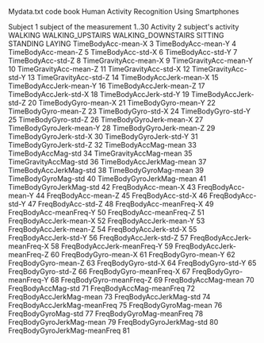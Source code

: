 Mydata.txt code book
Human Activity Recognition Using Smartphones

Subject     1
    subject of the measurement
    1..30
Activity    2
    subject's activity
    WALKING
    WALKING_UPSTAIRS
    WALKING_DOWNSTAIRS
    SITTING
    STANDING
    LAYING
TimeBodyAcc-mean-X  3
TimeBodyAcc-mean-Y  4
TimeBodyAcc-mean-Z  5
TimeBodyAcc-std-X   6
TimeBodyAcc-std-Y   7
TimeBodyAcc-std-Z   8
TimeGravityAcc-mean-X   9
TimeGravityAcc-mean-Y   10
TimeGravityAcc-mean-Z   11
TimeGravityAcc-std-X    12
TimeGravityAcc-std-Y    13
TimeGravityAcc-std-Z    14
TimeBodyAccJerk-mean-X  15
TimeBodyAccJerk-mean-Y  16
TimeBodyAccJerk-mean-Z  17
TimeBodyAccJerk-std-X   18
TimeBodyAccJerk-std-Y   19
TimeBodyAccJerk-std-Z   20
TimeBodyGyro-mean-X     21
TimeBodyGyro-mean-Y     22
TimeBodyGyro-mean-Z     23
TimeBodyGyro-std-X      24
TimeBodyGyro-std-Y      25
TimeBodyGyro-std-Z      26
TimeBodyGyroJerk-mean-X 27
TimeBodyGyroJerk-mean-Y 28
TimeBodyGyroJerk-mean-Z 29
TimeBodyGyroJerk-std-X  30
TimeBodyGyroJerk-std-Y  31
TimeBodyGyroJerk-std-Z  32
TimeBodyAccMag-mean     33
TimeBodyAccMag-std      34
TimeGravityAccMag-mean  35
TimeGravityAccMag-std   36
TimeBodyAccJerkMag-mean 37
TimeBodyAccJerkMag-std  38
TimeBodyGyroMag-mean    39
TimeBodyGyroMag-std     40
TimeBodyGyroJerkMag-mean    41
TimeBodyGyroJerkMag-std     42
FreqBodyAcc-mean-X      43
FreqBodyAcc-mean-Y      44
FreqBodyAcc-mean-Z      45
FreqBodyAcc-std-X       46
FreqBodyAcc-std-Y       47
FreqBodyAcc-std-Z       48
FreqBodyAcc-meanFreq-X  49
FreqBodyAcc-meanFreq-Y  50
FreqBodyAcc-meanFreq-Z  51
FreqBodyAccJerk-mean-X  52
FreqBodyAccJerk-mean-Y  53
FreqBodyAccJerk-mean-Z  54
FreqBodyAccJerk-std-X   55
FreqBodyAccJerk-std-Y   56
FreqBodyAccJerk-std-Z   57
FreqBodyAccJerk-meanFreq-X  58
FreqBodyAccJerk-meanFreq-Y  59
FreqBodyAccJerk-meanFreq-Z  60
FreqBodyGyro-mean-X     61
FreqBodyGyro-mean-Y     62
FreqBodyGyro-mean-Z     63
FreqBodyGyro-std-X      64
FreqBodyGyro-std-Y      65
FreqBodyGyro-std-Z      66
FreqBodyGyro-meanFreq-X 67
FreqBodyGyro-meanFreq-Y 68
FreqBodyGyro-meanFreq-Z 69
FreqBodyAccMag-mean     70
FreqBodyAccMag-std      71
FreqBodyAccMag-meanFreq 72
FreqBodyAccJerkMag-mean 73
FreqBodyAccJerkMag-std  74
FreqBodyAccJerkMag-meanFreq 75
FreqBodyGyroMag-mean    76
FreqBodyGyroMag-std     77
FreqBodyGyroMag-meanFreq    78
FreqBodyGyroJerkMag-mean    79
FreqBodyGyroJerkMag-std 80
FreqBodyGyroJerkMag-meanFreq    81   